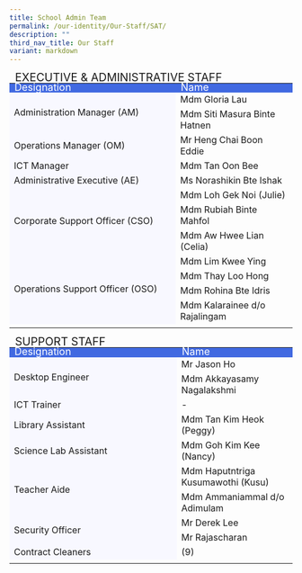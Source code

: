 ```yaml
---
title: School Admin Team
permalink: /our-identity/Our-Staff/SAT/
description: ""
third_nav_title: Our Staff
variant: markdown
---
```

<table>
<tbody>
		</tbody><thead>
            <tr>
               <td style="line-height:10px; font-size:20px" colspan="2">EXECUTIVE &amp; ADMINISTRATIVE STAFF</td>
            </tr>
         </thead>
  <tbody><tr style="line-height:10px; background-color:royalblue; font-size:18px; color:white">
		<td>Designation</td>
    <td>Name</td>
  </tr>
  <tr>
		<td style="background-color:ghostwhite" rowspan="2" width="280">Administration Manager (AM)</td>
    <td>Mdm Gloria Lau</td>
  </tr>
  <tr>
    <td>Mdm Siti Masura Binte Hatnen</td>
  </tr>
  <tr>
		<td style="background-color:ghostwhite">Operations Manager (OM)</td>
    <td>Mr Heng Chai Boon Eddie</td>
  </tr>
  <tr>
		<td style="background-color:ghostwhite">ICT Manager </td>
    <td>Mdm Tan Oon Bee</td>
  </tr>
  <tr>
		<td style="background-color:ghostwhite">Administrative Executive (AE)</td>
    <td>Ms Norashikin Bte Ishak</td>
  </tr>
  <tr>
		<td rowspan="3" style="background-color:ghostwhite">Corporate Support Officer (CSO)</td>
    <td>Mdm Loh Gek Noi (Julie)</td>
  </tr>
  <tr>
    <td>Mdm Rubiah Binte Mahfol</td>
  </tr>
	<tr>
		<td>Mdm Aw Hwee Lian (Celia)</td>
	</tr>
  <tr>
		<td rowspan="4" style="background-color:ghostwhite">Operations Support Officer (OSO)</td>
    <td>Mdm Lim Kwee Ying</td>
  </tr>
  <tr>
    <td>Mdm Thay Loo Hong </td>
  </tr>
  <tr>
    <td>Mdm Rohina Bte Idris</td>
  </tr>
  <tr>
    <td>Mdm Kalarainee d/o Rajalingam</td>
  </tr>
	<tr><td></td></tr>
</tbody>
</table>

<table width="100%">
	<thead>
            <tr>
               <td style="line-height:10px; font-size:20px" colspan="2">SUPPORT STAFF</td>
            </tr>
         </thead>
<tbody>
  <tr style="line-height:10px; background-color:royalblue; font-size:18px; color:white">
    <td width="280">Designation</td>
    <td>Name</td>
  </tr>
		<tr>
    <td rowspan="2" style="background-color:ghostwhite">Desktop Engineer</td>
		<td>Mr Jason Ho</td>
		</tr>
	<tr>
		<td>Mdm Akkayasamy Nagalakshmi</td>
	</tr>
	<tr>
    <td style="background-color:ghostwhite">ICT Trainer</td>
    <td>-</td>
  </tr>
	<tr>
    <td style="background-color:ghostwhite">Library Assistant</td>
    <td>Mdm Tan Kim Heok (Peggy)</td>
  </tr>
	<tr>
    <td style="background-color:ghostwhite">Science Lab Assistant</td>
    <td>Mdm Goh Kim Kee (Nancy)</td>
  </tr>
	<tr>
    <td rowspan="2" style="background-color:ghostwhite">Teacher Aide</td>
		<td>Mdm Haputntriga Kusumawothi (Kusu)</td>
		</tr>
	<tr>
		<td>Mdm Ammaniammal d/o Adimulam</td>
	</tr>
  <tr>
    <td rowspan="2" style="background-color:ghostwhite">Security Officer</td>
		<td>Mr Derek Lee</td>
		</tr>
	<tr>
		<td>Mr Rajascharan</td>
	</tr>
  <tr>
    <td style="background-color:ghostwhite">Contract Cleaners</td>
    <td>(9)</td>
  </tr>
		<tr><td></td></tr>
</tbody>
</table>